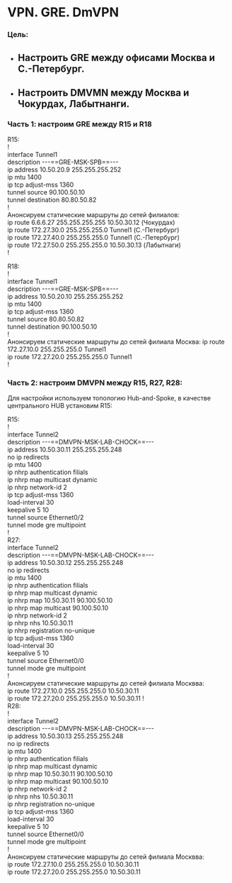 # VPN. GRE. DmVPN  
### Цель:  
- ## Настроить GRE между офисами Москва и С.-Петербург.  
- ## Настроить DMVMN между Москва и Чокурдах, Лабытнанги.  
### Часть 1: настроим GRE между R15 и R18  
R15:  
!  
interface Tunnel1  
 description ---==GRE-MSK-SPB==---  
 ip address 10.50.20.9 255.255.255.252  
 ip mtu 1400  
 ip tcp adjust-mss 1360  
 tunnel source 90.100.50.10  
 tunnel destination 80.80.50.82  
!  
Анонсируем статические маршруты до сетей филиалов:  
ip route 6.6.6.27 255.255.255.255 10.50.30.12 (Чокурдах)  
ip route 172.27.30.0 255.255.255.0 Tunnel1 (С.-Петербург)  
ip route 172.27.40.0 255.255.255.0 Tunnel1 (С.-Петербург)  
ip route 172.27.50.0 255.255.255.0 10.50.30.13 (Лабытнаги)  
!  

R18:  
!  
interface Tunnel1  
 description ---==GRE-MSK-SPB==---  
 ip address 10.50.20.10 255.255.255.252  
 ip mtu 1400  
 ip tcp adjust-mss 1360  
 tunnel source 80.80.50.82  
 tunnel destination 90.100.50.10  
!  
Анонсируем статические маршруты до сетей филиала Москва:
ip route 172.27.10.0 255.255.255.0 Tunnel1  
ip route 172.27.20.0 255.255.255.0 Tunnel1  
!  
### Часть 2: настроим DMVPN между R15, R27, R28:  
  Для настройки используем топологию Hub-and-Spoke, в качестве центрального HUB установим R15:   

R15:  
!  
interface Tunnel2  
 description ---==DMVPN-MSK-LAB-CHOCK==---  
 ip address 10.50.30.11 255.255.255.248  
 no ip redirects  
 ip mtu 1400  
 ip nhrp authentication filials  
 ip nhrp map multicast dynamic  
 ip nhrp network-id 2  
 ip tcp adjust-mss 1360  
 load-interval 30  
 keepalive 5 10  
 tunnel source Ethernet0/2  
 tunnel mode gre multipoint  
!  
R27:  
interface Tunnel2  
 description ---==DMVPN-MSK-LAB-CHOCK==---  
 ip address 10.50.30.12 255.255.255.248  
 no ip redirects  
 ip mtu 1400  
 ip nhrp authentication filials  
 ip nhrp map multicast dynamic  
 ip nhrp map 10.50.30.11 90.100.50.10  
 ip nhrp map multicast 90.100.50.10  
 ip nhrp network-id 2  
 ip nhrp nhs 10.50.30.11  
 ip nhrp registration no-unique  
 ip tcp adjust-mss 1360  
 load-interval 30  
 keepalive 5 10  
 tunnel source Ethernet0/0  
 tunnel mode gre multipoint  
 !  
 Анонсируем статические маршруты до сетей филиала Москвва:  
ip route 172.27.10.0 255.255.255.0 10.50.30.11  
ip route 172.27.20.0 255.255.255.0 10.50.30.11 
!   
R28:  
!  
interface Tunnel2  
 description ---==DMVPN-MSK-LAB-CHOCK==---  
 ip address 10.50.30.13 255.255.255.248  
 no ip redirects  
 ip mtu 1400  
 ip nhrp authentication filials  
 ip nhrp map multicast dynamic  
 ip nhrp map 10.50.30.11 90.100.50.10  
 ip nhrp map multicast 90.100.50.10  
 ip nhrp network-id 2  
 ip nhrp nhs 10.50.30.11  
 ip nhrp registration no-unique  
 ip tcp adjust-mss 1360  
 load-interval 30  
 keepalive 5 10  
 tunnel source Ethernet0/0  
 tunnel mode gre multipoint  
!  
Анонсируем статические маршруты до сетей филиала Москвва:  
ip route 172.27.10.0 255.255.255.0 10.50.30.11  
ip route 172.27.20.0 255.255.255.0 10.50.30.11  



